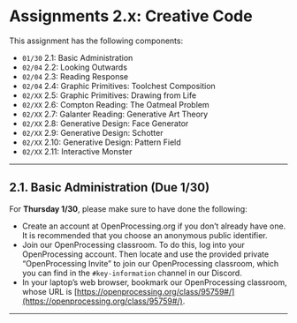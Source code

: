 # Assignments 2.x: Creative Code

This assignment has the following components: 

* `01/30` 2.1: Basic Administration
* `02/04` 2.2: Looking Outwards
* `02/04` 2.3: Reading Response
* `02/04` 2.4: Graphic Primitives: Toolchest Composition
* `02/XX` 2.5: Graphic Primitives: Drawing from Life
* `02/XX` 2.6: Compton Reading: The Oatmeal Problem
* `02/XX` 2.7: Galanter Reading: Generative Art Theory
* `02/XX` 2.8: Generative Design: Face Generator
* `02/XX` 2.9: Generative Design: Schotter
* `02/XX` 2.10: Generative Design: Pattern Field
* `02/XX` 2.11: Interactive Monster

---

## 2.1. Basic Administration (Due 1/30)

For **Thursday 1/30**, please make sure to have done the following: 

* Create an account at OpenProcessing.org if you don’t already have one. It is recommended that you choose an anonymous public identifier.
* Join our OpenProcessing classroom. To do this, log into your OpenProcessing account. Then locate and use the provided private “OpenProcessing Invite” to join our OpenProcessing classroom, which you can find in the `#key-information` channel in our Discord.
* In your laptop’s web browser, bookmark our OpenProcessing classroom, whose URL is [https://openprocessing.org/class/95759#/](https://openprocessing.org/class/95759#/).

---

<!--

## 2.2. Looking Outwards: Procedural Generative Art


(***1 hour, due Thursday 1/30***). *First*, spend **10 minutes** familiarizing hyourself with the following: 

* [Reference](https://archive.p5js.org/reference/)
* YouTube channels ([Coding Train](https://www.youtube.com/watch?v=HerCR8bw_GE&list=PLRqwX-V7Uu6Zy51Q-x9tMWIv9cueOFTFA), [XinXin](https://www.youtube.com/@xinxin1011), [PattVira](https://www.youtube.com/@pattvira)), 
* [OpenProcessing](https://openprocessing.org/discover/#/trending) community site
* [FxHash](https://www.fxhash.xyz/) marketplace

Now (50 minutes) -- In this exercise, you will look at generative artwork by a handful of specific artists who write code to create visual images, animations, and interactions. In general, their work does not use artificial intelligence or machine learning. Instead, they write code which uses randomness to generate a variety of related results.

For each of the following artists, spend a solid 5 minutes browsing each of their online portfolios. Identify a project that you like. Post a message to the Discord channel `#2-2-looking-outwards`, with an image of the project and a sentence or two about why it caught your eye.

* [Zachary Lieberman](https://www.instagram.com/zach.lieberman/)
* [Manolo Gamboa Naon](https://www.behance.net/manoloide)
* [Melissa Weiderrecht](https://www.fxhash.xyz/u/Melissa%20Wiederrecht)
* [Saskia Freeke](https://www.instagram.com/sasj_nl/)
* [Takawo Shinsuke](https://openprocessing.org/user/6533?view=sketches&o=888)
* [Emily Xie](https://www.instagram.com/emilyxxie_art/)
* [Lia](https://www.liaworks.com/category/theprojects/)

*Note: some of these artists have hundreds of projects in their linked pages. Go beyond their first page of results.*

-->
